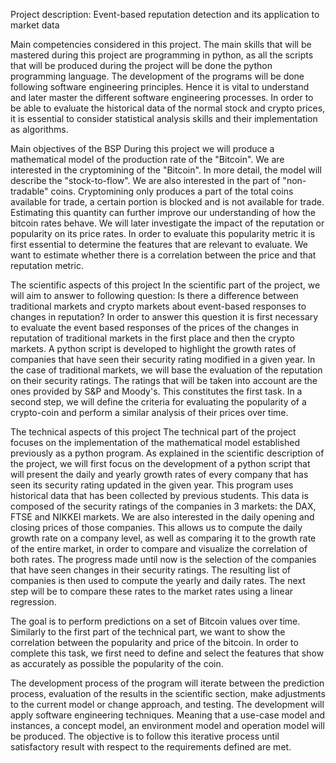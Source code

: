 Project description:
Event-based reputation detection and its application to market data

Main competencies considered in this project. 
The main skills that will be mastered during this project are programming in python, as all the scripts that will be produced during the project will be done the python programming language. The development of the programs will be done following software engineering principles. Hence it is vital to understand and later master the different software engineering processes. In order to be able to evaluate the historical data of the normal stock and crypto prices, it is essential to consider statistical analysis skills and their implementation as algorithms.

Main objectives of the BSP
During this project we will produce a mathematical model of the production rate of the "Bitcoin". We are interested in the cryptomining of the "Bitcoin". In more detail, the model will describe the "stock-to-flow". We are also interested in the part of "non-tradable" coins. Cryptomining only produces a part of the total coins available for trade, a certain portion is blocked and is not available for trade. Estimating this quantity can further improve our understanding of how the bitcoin rates behave. We will later investigate the impact of the reputation or popularity on its price rates. In order to evaluate this popularity metric it is first essential to determine the features that are relevant to evaluate. We want to estimate whether there is a correlation between the price and that reputation metric. 

The scientific aspects of this project
In the scientific part of the project, we will aim to answer to following question: Is there a difference between traditional markets and crypto markets about event-based responses to changes in reputation?
In order to answer this question it is first necessary to evaluate the event based responses of the prices of the changes in reputation of traditional markets in the first place and then the crypto markets. A python script is developed to highlight the growth rates of companies that have seen their security rating modified in a given year. In the case of traditional markets, we will base the evaluation of the reputation on their security ratings. The ratings that will be taken into account are the ones provided by S&P and Moody's. This constitutes the first task. In a second step, we will define the criteria for evaluating the popularity of a crypto-coin and perform a similar analysis of their prices over time. 

The technical aspects of this project
The technical part of the project focuses on the implementation of the mathematical model established previously as a python program. As explained in the scientific description of the project, we will first focus on the development of a python script that will present the daily and yearly growth rates of every company that has seen its security rating updated in the given year. This program uses historical data that has been collected by previous students. This data is composed of the security ratings of the companies in 3 markets: the DAX, FTSE and NIKKEI markets. We are also interested in the daily opening and closing prices of those companies. This allows us to compute the daily growth rate on a company level, as well as comparing it to the growth rate of the entire market, in order to compare and visualize the correlation of both rates. The progress made until now is the selection of the companies that have seen changes in their security ratings. The resulting list of companies is then used to compute the yearly and daily rates. The next step will be to compare these rates to the market rates using a linear regression. 

The goal is to perform predictions on a set of Bitcoin values over time. Similarly to the first part of the technical part, we want to show the correlation between the popularity and price of the bitcoin. In order to complete this task, we first need to define and select the features that show as accurately as possible the popularity of the coin. 

The development process of the program will iterate between the prediction process, evaluation of the results in the scientific section, make adjustments to the current model or change approach, and testing. The development will apply software engineering techniques. Meaning that a use-case model and instances, a concept model, an environment model and operation model will be produced. The objective is to follow this iterative process until satisfactory result with respect to the requirements defined are met.
